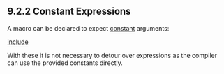 ## 9.2.2 Constant Expressions

A macro can be declared to expect [constant](expression-constants.md) arguments:

[include](assets/MacroArgumentsConst.hx)

With these it is not necessary to detour over expressions as the compiler can use the provided constants directly.
